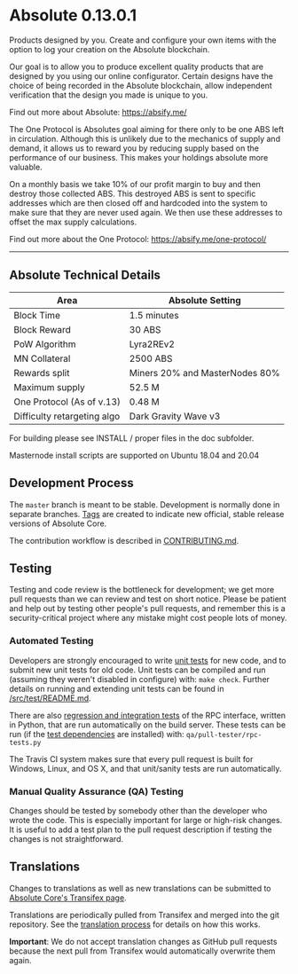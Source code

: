 # Absolute 0.13.0.1

Products designed by you. Create and configure your own items with the option to log your creation on the Absolute blockchain.

Our goal is to allow you to produce excellent quality products that are designed by you using our online configurator. Certain designs have the choice of being recorded in the Absolute blockchain, allow independent verification that the design you made is unique to you.

Find out more about Absolute: https://absify.me/

The One Protocol is Absolutes goal aiming for there only to be one ABS left in circulation. Although this is unlikely due to the mechanics of supply and demand, it allows us to reward you by reducing supply based on the performance of our business. This makes your holdings absolute more valuable.

On a monthly basis we take 10% of our profit margin to buy and then destroy those collected ABS. This destroyed ABS is sent to specific addresses which are then closed off and hardcoded into the system to make sure that they are never used again. We then use these addresses to offset the max supply calculations.

Find out more about the One Protocol: https://absify.me/one-protocol/

----------------

## Absolute Technical Details

| Area | Absolute Setting |
| ------ | ------ |
| Block Time | 1.5 minutes |
| Block Reward | 30 ABS |
| PoW Algorithm | Lyra2REv2 |
| MN Collateral | 2500 ABS |
| Rewards split | Miners 20% and MasterNodes 80% |
| Maximum supply | 52.5 M |
| One Protocol (As of v.13) | 0.48 M |
| Difficulty retargeting algo | Dark Gravity Wave v3 | 




For building please see INSTALL / proper files in the doc subfolder.

Masternode install scripts are supported on Ubuntu 18.04 and 20.04

Development Process
-------------------

The `master` branch is meant to be stable. Development is normally done in separate branches.
[Tags](https://github.com/absolute-community/absolute/tags) are created to indicate new official,
stable release versions of Absolute Core.

The contribution workflow is described in [CONTRIBUTING.md](CONTRIBUTING.md).

Testing
-------

Testing and code review is the bottleneck for development; we get more pull
requests than we can review and test on short notice. Please be patient and help out by testing
other people's pull requests, and remember this is a security-critical project where any mistake might cost people
lots of money.

### Automated Testing

Developers are strongly encouraged to write [unit tests](src/test/README.md) for new code, and to
submit new unit tests for old code. Unit tests can be compiled and run
(assuming they weren't disabled in configure) with: `make check`. Further details on running
and extending unit tests can be found in [/src/test/README.md](/src/test/README.md).

There are also [regression and integration tests](/qa) of the RPC interface, written
in Python, that are run automatically on the build server.
These tests can be run (if the [test dependencies](/qa) are installed) with: `qa/pull-tester/rpc-tests.py`

The Travis CI system makes sure that every pull request is built for Windows, Linux, and OS X, and that unit/sanity tests are run automatically.

### Manual Quality Assurance (QA) Testing

Changes should be tested by somebody other than the developer who wrote the
code. This is especially important for large or high-risk changes. It is useful
to add a test plan to the pull request description if testing the changes is
not straightforward.

Translations
------------

Changes to translations as well as new translations can be submitted to
[Absolute Core's Transifex page](https://www.transifex.com/projects/p/absolute/).

Translations are periodically pulled from Transifex and merged into the git repository. See the
[translation process](doc/translation_process.md) for details on how this works.

**Important**: We do not accept translation changes as GitHub pull requests because the next
pull from Transifex would automatically overwrite them again.

